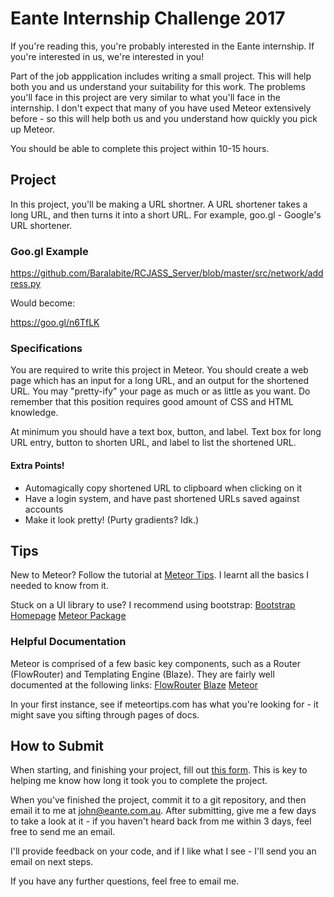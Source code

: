 # Eante Internship Challenge 2017
If you're reading this, you're probably interested in the Eante internship. If you're interested in us, we're interested in you!

Part of the job appplication includes writing a small project. This will help both you and us understand your suitability for this work. The problems you'll face in this project are very similar to what you'll face in the internship. I don't expect that many of you have used Meteor extensively before - so this will help both us and you understand how quickly you pick up Meteor.

You should be able to complete this project within 10-15 hours.

## Project
In this project, you'll be making a URL shortner. A URL shortener takes a long URL, and then turns it into a short URL. For example, goo.gl - Google's URL shortener.

### Goo.gl Example
https://github.com/Baralabite/RCJASS_Server/blob/master/src/network/address.py

Would become:

https://goo.gl/n6TfLK

### Specifications
You are required to write this project in Meteor. You should create a web page which has an input for a long URL, and an output for the shortened URL. You may "pretty-ify" your page as much or as little as you want. Do remember that this position requires good amount of CSS and HTML knowledge.

At minimum you should have a text box, button, and label. Text box for long URL entry, button to shorten URL, and label to list the shortened URL.

#### Extra Points!
- Automagically copy shortened URL to clipboard when clicking on it
- Have a login system, and have past shortened URLs saved against accounts
- Make it look pretty! (Purty gradients? Idk.)

## Tips
New to Meteor? Follow the tutorial at [Meteor Tips](http://meteortips.com/). I learnt all the basics I needed to know from it.

Stuck on a UI library to use? I recommend using bootstrap:
[Bootstrap Homepage](http://getbootstrap.com/)
[Meteor Package](https://atmospherejs.com/twbs/bootstrap)

### Helpful Documentation
Meteor is comprised of a few basic key components, such as a Router (FlowRouter) and Templating Engine (Blaze). They are fairly well documented at the following links:
[FlowRouter](https://github.com/kadirahq/flow-router)
[Blaze](http://blazejs.org/)
[Meteor](https://docs.meteor.com/)

In your first instance, see if meteortips.com has what you're looking for - it might save you sifting through pages of docs.

## How to Submit
When starting, and finishing your project, fill out [this form](https://goo.gl/forms/nJ5bSnuKYwYu6PQC2). This is key to helping me know how long it took you to complete the project.

When you've finished the project, commit it to a git repository, and then email it to me at john@eante.com.au. After submitting, give me a few days to take a look at it - if you haven't heard back from me within 3 days, feel free to send me an email. 

I'll provide feedback on your code, and if I like what I see - I'll send you an email on next steps.

If you have any further questions, feel free to email me.